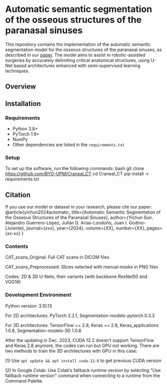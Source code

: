 # Automatic semantic segmentation of the osseous structures of the paranasal sinuses
This repository contains the implementation of the automatic semantic segmentation model for the osseous structures of the paranasal sinuses, as described in our [paper](https://github.com/BYO-UPM/Craneal_CT). The model aims to assist in robotic-assisted surgeries by accurately delimiting critical anatomical structures, using U-Net based architectures enhanced with semi-supervised learning techniques.


## Overview

## Installation

### Requirements
- Python 3.8+
- PyTorch 1.8+
- NumPy
- Other dependencies are listed in the `requirements.txt`

### Setup
To set up the software, run the following commands:
bash
git clone https://github.com/BYO-UPM/Craneal_CT
cd Craneal_CT
pip install -r requirements.txt


## Citation
If you use our model or dataset in your research, please cite our paper:
@article{yichun2024automatic,
  title={Automatic Semantic Segmentation of the Osseous Structures of the Paranasal Sinuses},
  author={Yichun Sun, Alejandro Guerrero-López, Julián D. Arias-Londoño, Juan I. Godino-Llorente},
  journal={xxx},
  year={2024},
  volume={XX},
  number={XX},
  pages={xx-xx}
}


### Contents

CAT_scans_Original: Full CAT scans in DICOM files

CAT_scans_Preprocessed: Slices selected with manual masks in PNG files

Codes: 2D & 3D U-Nets, their variants (with backbone ResNet50 and VGG16)

### Development Environment

Python version: 3.10.13

For 2D architectures: PyTorch 2.2.1, Segmentation-models-pytorch 0.3.3

For 3D architectures: TensorFlow == 2.8, Keras == 2.8, Keras_applications 1.0.8, Segmentation-models-3D 1.0.8

After the updating in Dec. 2023, CUDA 12.2 doesn't support TensorFlow and Keras 2.8 anymore, the codes can run but GPU not working. There are two methods to train the 3D architectures with GPU in this case:

(1) Use `apt update && apt install cuda-11-8` to get previous CUDA version

(2) In Google Colab: Use Colab’s fallback runtime version by selecting "Use fallback runtime version" command when connecting to a runtime from the Command Palette.
